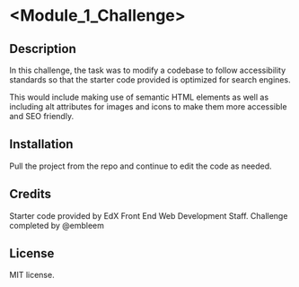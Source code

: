 # <Module_1_Challenge>

## Description

In this challenge, the task was to modify a codebase to follow accessibility standards so that the starter code provided is optimized for search engines.

This would include making use of semantic HTML elements as well as including alt attributes for images and icons to make them more accessible and SEO friendly.

## Installation

Pull the project from the repo and continue to edit the code as needed.

## Credits

Starter code provided by EdX Front End Web Development Staff.
Challenge completed by @embleem

## License

MIT license.